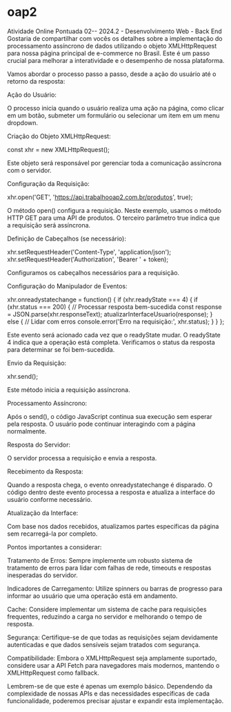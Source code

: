 # oap2
Atividade Online Pontuada 02-- 2024.2 - Desenvolvimento Web - Back End
Gostaria de compartilhar com vocês os detalhes sobre a implementação do processamento assíncrono de dados utilizando o objeto XMLHttpRequest para nossa página principal de e-commerce no Brasil. Este é um passo crucial para melhorar a interatividade e o desempenho de nossa plataforma.

Vamos abordar o processo passo a passo, desde a ação do usuário até o retorno da resposta:

Ação do Usuário:

O processo inicia quando o usuário realiza uma ação na página, como clicar em um botão, submeter um formulário ou selecionar um item em um menu dropdown.


Criação do Objeto XMLHttpRequest:

const xhr = new XMLHttpRequest();

Este objeto será responsável por gerenciar toda a comunicação assíncrona com o servidor.


Configuração da Requisição:

xhr.open('GET', 'https://api.trabalhooap2.com.br/produtos', true);

O método open() configura a requisição. Neste exemplo, usamos o método HTTP GET para uma API de produtos.
O terceiro parâmetro true indica que a requisição será assíncrona.


Definição de Cabeçalhos (se necessário):

xhr.setRequestHeader('Content-Type', 'application/json');
xhr.setRequestHeader('Authorization', 'Bearer ' + token);

Configuramos os cabeçalhos necessários para a requisição.


Configuração do Manipulador de Eventos:

xhr.onreadystatechange = function() {
  if (xhr.readyState === 4) {
    if (xhr.status === 200) {
      // Processar resposta bem-sucedida
      const response = JSON.parse(xhr.responseText);
      atualizarInterfaceUsuario(response);
    } else {
      // Lidar com erros
      console.error('Erro na requisição:', xhr.status);
    }
  }
};

Este evento será acionado cada vez que o readyState mudar.
O readyState 4 indica que a operação está completa.
Verificamos o status da resposta para determinar se foi bem-sucedida.


Envio da Requisição:

xhr.send();

Este método inicia a requisição assíncrona.


Processamento Assíncrono:

Após o send(), o código JavaScript continua sua execução sem esperar pela resposta.
O usuário pode continuar interagindo com a página normalmente.


Resposta do Servidor:

O servidor processa a requisição e envia a resposta.


Recebimento da Resposta:

Quando a resposta chega, o evento onreadystatechange é disparado.
O código dentro deste evento processa a resposta e atualiza a interface do usuário conforme necessário.


Atualização da Interface:

Com base nos dados recebidos, atualizamos partes específicas da página sem recarregá-la por completo.

Pontos importantes a considerar:

Tratamento de Erros: Sempre implemente um robusto sistema de tratamento de erros para lidar com falhas de rede, timeouts e respostas inesperadas do servidor.


Indicadores de Carregamento: Utilize spinners ou barras de progresso para informar ao usuário que uma operação está em andamento.


Cache: Considere implementar um sistema de cache para requisições frequentes, reduzindo a carga no servidor e melhorando o tempo de resposta.	


Segurança: Certifique-se de que todas as requisições sejam devidamente autenticadas e que dados sensíveis sejam tratados com segurança.


Compatibilidade: Embora o XMLHttpRequest seja amplamente suportado, considere usar a API Fetch para navegadores mais modernos, mantendo o XMLHttpRequest como fallback.

Lembrem-se de que este é apenas um exemplo básico. Dependendo da complexidade de nossas APIs e das necessidades específicas de cada funcionalidade, poderemos precisar ajustar e expandir esta implementação.
